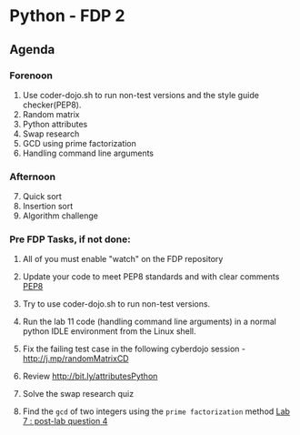 # Python - FDP 2
## Agenda 
### Forenoon
1. Use coder-dojo.sh to run non-test versions and  the style guide checker(PEP8).
2. Random matrix
3. Python attributes
4. Swap research
5. GCD using prime factorization
6. Handling command line arguments
### Afternoon
7. Quick sort
8. Insertion sort
9. Algorithm challenge


### Pre FDP Tasks, if not done:
1. All of you must enable "watch" on the FDP repository 
2. Update your code to meet PEP8 standards and with clear comments [PEP8](https://pypi.python.org/pypi/pep8)


3. Try to use coder-dojo.sh to run non-test versions.
4. Run the lab 11 code (handling command line arguments) in a normal python IDLE environment from the Linux shell. 
5. Fix the failing test case in the following cyberdojo session - http://j.mp/randomMatrixCD
6. Review http://bit.ly/attributesPython
7. Solve the swap research quiz
8. Find the `gcd` of two integers using the `prime factorization` method [Lab 7 : post-lab question 4 ](https://github.com/kgisl/pythonFDP/blob/master/manual/lab7-kgashok.py.md) 

